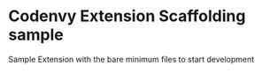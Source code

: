 Codenvy Extension Scaffolding sample
====================================

Sample Extension with the bare minimum files to start development

